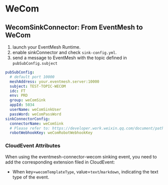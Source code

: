 # WeCom

## WecomSinkConnector: From EventMesh to WeCom

1. launch your EventMesh Runtime.
2. enable sinkConnector and check `sink-config.yml`.
3. send a message to EventMesh with the topic defined in `pubSubConfig.subject`

```yaml
pubSubConfig:
  # default port 10000
  meshAddress: your.eventmesh.server:10000
  subject: TEST-TOPIC-WECOM
  idc: FT
  env: PRD
  group: weComSink
  appId: 5034
  userName: weComSinkUser
  passWord: weComPassWord
sinkConnectorConfig:
  connectorName: weComSink
  # Please refer to: https://developer.work.weixin.qq.com/document/path/90236
  robotWebhookKey: weComRobotWebhookKey
```

### CloudEvent Attributes

When using the eventmesh-connector-wecom sinking event, you need to add the corresponding extension filed in CloudEvent:

- When key=`wecomTemplateType`, value=`text`/`markdown`, indicating the text type of the event.